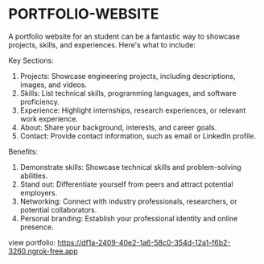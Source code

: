 # PORTFOLIO-WEBSITE
A portfolio website for an student can be a fantastic way to showcase projects, skills, and experiences. Here's what to include:

Key Sections:
1. Projects: Showcase engineering projects, including descriptions, images, and videos.
2. Skills: List technical skills, programming languages, and software proficiency.
3. Experience: Highlight internships, research experiences, or relevant work experience.
4. About: Share your background, interests, and career goals.
5. Contact: Provide contact information, such as email or LinkedIn profile.

Benefits:
1. Demonstrate skills: Showcase technical skills and problem-solving abilities.
2. Stand out: Differentiate yourself from peers and attract potential employers.
3. Networking: Connect with industry professionals, researchers, or potential collaborators.
4. Personal branding: Establish your professional identity and online presence.
   
view portfolio:
https://df1a-2409-40e2-1a6-58c0-354d-12a1-f6b2-3260.ngrok-free.app
